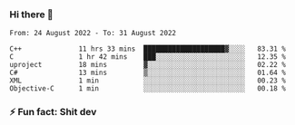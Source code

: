 ### Hi there 👋
<!--START_SECTION:waka-->

```text
From: 24 August 2022 - To: 31 August 2022

C++              11 hrs 33 mins  ████████████████████▓░░░░   83.31 %
C                1 hr 42 mins    ███░░░░░░░░░░░░░░░░░░░░░░   12.35 %
uproject         18 mins         ▓░░░░░░░░░░░░░░░░░░░░░░░░   02.22 %
C#               13 mins         ▒░░░░░░░░░░░░░░░░░░░░░░░░   01.64 %
XML              1 min           ░░░░░░░░░░░░░░░░░░░░░░░░░   00.23 %
Objective-C      1 min           ░░░░░░░░░░░░░░░░░░░░░░░░░   00.18 %
```

<!--END_SECTION:waka-->
<!--
**TG4LAaron/TG4LAaron** is a ✨ _special_ ✨ repository because its `README.md` (this file) appears on your GitHub profile.

Here are some ideas to get you started:

- 🔭 I’m currently working on ...
- 🌱 I’m currently learning ...
- 👯 I’m looking to collaborate on ...
- 🤔 I’m looking for help with ...
- 💬 Ask me about ...
- 📫 How to reach me: ...
- 😄 Pronouns: ...
- ⚡ Fun fact: ...
-->
### ⚡ Fun fact: Shit dev
